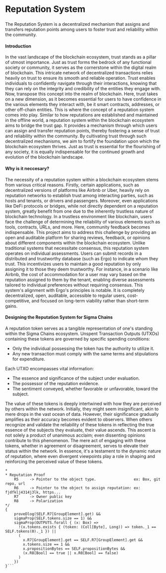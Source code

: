 # Reputation System
### 

The Reputation System is a decentralized mechanism that assigns and transfers reputation points among users to foster trust and reliability within the community.
#### 
#### Introduction
In the vast landscape of the blockchain ecosystem, trust stands as a pillar of utmost importance. Just as trust forms the bedrock of any functional society or community, it serves as the cornerstone within the digital realm of blockchain. This intricate network of decentralized transactions relies heavily on trust to ensure its smooth and reliable operation.
Trust enables individuals to confidently navigate through their interactions, knowing that they can rely on the integrity and credibility of the entities they engage with.
Now, transpose this concept into the realm of blockchain. Here, trust takes on a new dimension, as it becomes essential for users to have confidence in the various elements they interact with, be it smart contracts, addresses, or other off-chain entities. This is where the concept of a reputation system comes into play.
Similar to how reputations are established and maintained in the offline world, a reputation system within the blockchain ecosystem aims to bridge the trust gap. It provides a mechanism through which users can assign and transfer reputation points, thereby fostering a sense of trust and reliability within the community.
By cultivating trust through such decentralized mechanisms, we aim to fortify the foundation upon which the blockchain ecosystem thrives. Just as trust is essential for the flourishing of any society, it is equally indispensable for the continued growth and evolution of the blockchain landscape.


#### Why is it neccesary?
The necessity of a reputation system within a blockchain ecosystem stems from various critical reasons. Firstly, certain applications, such as decentralized versions of platforms like Airbnb or Uber, heavily rely on reputation networks to establish trust among interacting parties, such as hosts and tenants, or drivers and passengers. Moreover, even applications like DeFi protocols or bridges, while not directly dependent on a reputation system, greatly benefit from one due to the inherently trustless nature of blockchain technology.
In a trustless environment like blockchain, users face the challenge of determining the reliability of various elements such as tools, contracts, URLs, and more. Here, community feedback becomes indispensable. This project aims to address this challenge by providing an open and auditable platform for sharing reviews, feedback, or opinions about different components within the blockchain ecosystem.
Unlike traditional systems that necessitate consensus, this reputation system operates on individual assessments. Users can submit records in a distributed and trustworthy database (such as Ergo) to indicate whom they trust. This incentivizes users to maintain a good reputation by only assigning it to those they deem trustworthy.
For instance, in a scenario like Airbnb, the cost of accommodation for a user may vary based on the reputation assigned to them by the tenant, enabling diverse assessments tailored to individual preferences without requiring consensus.
This system's alignment with Ergo's principles is notable. It is completely decentralized, open, auditable, accessible to regular users, cost-competitive, and focused on long-term viability rather than short-term gains.


#### Designing the Reputation System for Sigma Chains
A reputation token serves as a tangible representation of one's standing within the Sigma Chains ecosystem. Unspent Transaction Outputs (UTXOs) containing these tokens are governed by specific spending conditions:
- Only the individual possessing the token has the authority to utilize it.
- Any new transaction must comply with the same terms and stipulations for expenditure.

Each UTXO encompasses vital information:
- The essence and significance of the subject under evaluation.
- The possessor of the reputation evidence.
- The sentiment conveyed, whether favorable or unfavorable, toward the subject.

The value of these tokens is deeply intertwined with how they are perceived by others within the network. Initially, they might seem insignificant, akin to mere drops in the vast ocean of data. However, their significance gradually amplifies as their accuracy becomes evident to observers. When others recognize and validate the reliability of these tokens in reflecting the true essence of the subjects they evaluate, their value ascends. This ascent is not solely a product of unanimous acclaim; even dissenting opinions contribute to this phenomenon. The mere act of engaging with these tokens, whether in agreement or disagreement, serves to elevate their status within the network. In essence, it's a testament to the dynamic nature of reputation, where even divergent viewpoints play a role in shaping and reinforcing the perceived value of these tokens.


```/**
*
* Reputation Proof
    R5     -> Pointer to the object type.                 ex: Box, git repo, url
    R6     -> Pointer to the object to assign reputation: ex: fjdfklj4314j3lk, https...
    R7     -> Owner public key
    R8     -> Polarization
*/
{
    proveDlog(SELF.R7[GroupElement].get) &&
    sigmaProp(SELF.tokens.size == 1) &&
    sigmaProp(OUTPUTS.forall { (x: Box) =>
      !(x.tokens.exists { (token: (Coll[Byte], Long)) => token._1 == SELF.tokens(0)._1 }) ||
      (
        x.R7[GroupElement].get == SELF.R7[GroupElement].get &&
        x.tokens.size == 1 &&
        x.propositionBytes == SELF.propositionBytes &&
        (x.R8[Bool] == true || x.R8[Bool] == false)
      )
    })
}```
